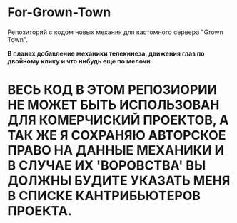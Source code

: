 # For-Grown-Town

Репозиторий с кодом новых механик для кастомного сервера "Grown Town".

**В планах добавление механики телекинеза, движения глаз по двойному клику и что нибудь еще по мелочи**

# ВЕСЬ КОД В ЭТОМ РЕПОЗИОРИИ НЕ МОЖЕТ БЫТЬ ИСПОЛЬЗОВАН ДЛЯ КОМЕРЧИСКИЙ ПРОЕКТОВ, А ТАК ЖЕ Я СОХРАНЯЮ АВТОРСКОЕ ПРАВО НА ДАННЫЕ МЕХАНИКИ И В СЛУЧАЕ ИХ 'ВОРОВСТВА' ВЫ ДОЛЖНЫ БУДИТЕ УКАЗАТЬ МЕНЯ В СПИСКЕ КАНТРИБЬЮТЕРОВ ПРОЕКТА.
